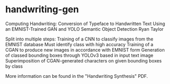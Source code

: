 # handwriting-gen

Computing Handwriting: Conversion of Typeface to Handwritten Text Using an EMNIST-Trained GAN and YOLO Semantic Object Detection
Ryan Taylor

Split into multiple steps:
Training of a CNN to classify images from the EMNIST database
Must identify class with high accuracy
Training of a CGAN to produce new images in accordance with EMNIST form
Generation of classed bounding boxes through YOLOv3 based in input text image
Superimposition of CGAN-generated characters on given bounding boxes by class

More information can be found in the "Handwriting Synthesis" PDF.
